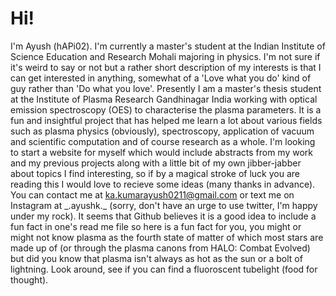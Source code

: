 # Hi! 
I'm Ayush (hAPi02). I'm currently a master's student at the Indian Institute of Science Education and Research Mohali majoring in physics. I'm not sure if it's weird to say or not but a rather short description of my interests is that I can get interested in anything, somewhat of a 'Love what you do' kind of guy rather than 'Do what you love'. Presently I am a master's thesis student at the Institute of Plasma Research Gandhinagar India working with optical emission spectroscopy (OES) to characterise the plasma parameters. It is a fun and insightful project that has helped me learn a lot about various fields such as plasma physics (obviously), spectroscopy, application of vacuum and scientific computation and of course research as a whole. I'm looking to start a website for myself which would include abstracts from my work and my previous projects along with a little bit of my own jibber-jabber about topics I find interesting, so if by a magical stroke of luck you are reading this I would love to recieve some ideas (many thanks in advance). You can contact me at ka.kumarayush0211@gmail.com or text me on Instagram at \_.ayushk.\_ (sorry, don't have an urge to use twitter, I'm happy under my rock). It seems that Github believes it is a good idea to include a fun fact in one's read me file so here is a fun fact for you, you might or might not know plasma as the fourth state of matter of which most stars are made up of (or through the plasma canons from HALO: Combat Evolved) but did you know that plasma isn't always as hot as the sun or a bolt of lightning. Look around, see if you can find a fluoroscent tubelight (food for thought).
